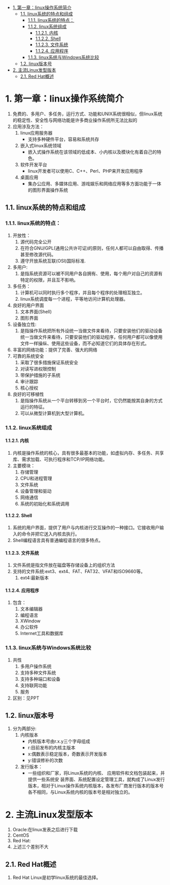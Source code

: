 <!-- TOC -->

- [1. 第一章：linux操作系统简介](#1-第一章linux操作系统简介)
  - [1.1. linux系统的特点和组成](#11-linux系统的特点和组成)
    - [1.1.1. linux系统的特点：](#111-linux系统的特点)
    - [1.1.2. linux系统组成](#112-linux系统组成)
      - [1.1.2.1. 内核](#1121-内核)
      - [1.1.2.2. Shell](#1122-shell)
      - [1.1.2.3. 文件系统](#1123-文件系统)
      - [1.1.2.4. 应用程序](#1124-应用程序)
    - [1.1.3. linux系统与Windows系统比较](#113-linux系统与windows系统比较)
  - [1.2. linux版本号](#12-linux版本号)
- [2. 主流Linux发型版本](#2-主流linux发型版本)
  - [2.1. Red Hat概述](#21-red-hat概述)

<!-- /TOC -->
# 1. 第一章：linux操作系统简介
1. 免费的、多用户、多任务，运行方式、功能和UNIX系统很相似，但linux系统的稳定性、安全性与网络功能是许多商业操作系统所无法比拟的
2. 应用涉及方法：
    1. linux应用服务器
        + 支持多种硬件平台，容易和系统共存
    2. 嵌入式linux系统领域
        + 嵌入式操作系统在该领域的低成本、小内核以及模块化有着自己的特色。
    3. 软件开发平台
        + linux开发者可以使用C、C++、Perl、PHP来开发应用程序
    4. 桌面应用
        + 集办公应用、多媒体应用、游戏娱乐和网络应用等多方面功能于一体的图形界面操作系统
    
## 1.1. linux系统的特点和组成

### 1.1.1. linux系统的特点：
1. 开放性：
    1. 源代码完全公开
    2. 在符合GNU/GPL(通用公共许可证)的原则，任何人都可以自由取得、传播甚至修改源代码。
    3. 遵守开放系统互联(OSI)国际标准.
2. 多用户:
    1. 是指系统资源可以被不同用户各自拥有、使用，每个用户对自己的资源有特定的权限，并且互不影响。
3. 多任务：
    1. 计算机可以同时执行多个程序，并且每个程序的处理相互独立。
    2. linux系统调度每一个进程，平等地访问计算机处理器。
4. 良好的用户界面
    1. 文本界面(Shell)
    2. 图形界面
5. 设备独立性:
    1. 是指操作系统把所有外设统一当做文件来看待，只要安装他们的驱动设备统一当做文件来看待，只要安装他们的驱动程序，任何用户都可以像使用文件一样操纵、使用这些设备，而不必知道它们的具体存在形式。
6. 丰富的网络功能：提供了完善、强大的网络
7. 可靠的系统安全
    1. 采取了很多措施保证系统安全
    2. 对读写进权限控制
    3. 带保护措施的子系统
    4. 审计跟踪
    5. 核心授权
8. 良好的可移植性
    1. 是指操作系统从一个平台转移到另一个平台时，它仍然能按其自身的方式运行的特征。
    2. 可以从微型计算机到大型计算机。

### 1.1.2. linux系统组成
#### 1.1.2.1. 内核

1. 内核是操作系统的核心，具有很多最基本的功能，如虚拟内存、多任务、共享库、需求加载、可执行程序和TCP/IP网络功能。
2. 主要模块：
    1. 存储管理
    2. CPU和进程管理
    3. 文件系统
    4. 设备管理和驱动
    5. 网络通信
    6. 系统的初始化和系统调用

#### 1.1.2.2. Shell
1. 系统的用户界面，提供了用户与内核进行交互操作的一种接口。它接收用户输入的命令并把它送入内核去执行。
2. Shell编程语言具有普通编程语言的很多特点。

#### 1.1.2.3. 文件系统
1. 文件系统是指文件放在磁盘等存储设备上的组织方法
2. 支持的文件系统:ext3、ext4、FAT、FAT32、VFAT和ISO9660等。
   1. ext4:最新版本

#### 1.1.2.4. 应用程序
1. 包含：
    1. 文本编辑器
    2. 编程语言
    3. XWindow
    4. 办公软件
    5. Internet工具和数据库

### 1.1.3. linux系统与Windows系统比较
1. 共性
    1. 多用户操作系统
    2. 支持多种文件系统
    3. 支持多种端口和设备
    4. 支持联网功能
    5. 服务
2. 区别：见PPT

## 1.2. linux版本号
1. 分为两部分:
    1. 内核版本
        + 内核版本号由r.x.y三个字母组成
        + r:目前发布的内核主版本
        + x:偶数表示稳定版本，奇数表示开发版本
        + y:错误修补的次数
    2. 发行版本：
        + 一些组织和厂家，将Linux系统的内核、 应用软件和文档包装起来，并提供一些系统安 装界面、系统配置设定管理工具，就构成了Linux发行版本，相对于Linux操作系统内核版本，各发布厂商发行版本的版本号各不相同，与Linux系统内核的版本号是相对独立的。

# 2. 主流Linux发型版本
1. Oracle:在linux发表之后进行下载
2. CentOS
3. Red Hat:
4. 上述三个差别不大

## 2.1. Red Hat概述
1. Red Hat Linux是初学linux系统的最佳选择。